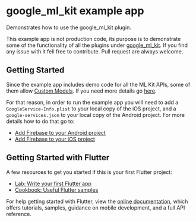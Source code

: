 # google\_ml\_kit example app

Demonstrates how to use the google_ml_kit plugin.

This example app is not production code, its purpose is to demonstrate some of the functionality of all the plugins under [google\_ml\_kit](https://github.com/bharat-biradar/Google-Ml-Kit-plugin/tree/master/packages/google_ml_kit). If you find any issue with it fell free to contribute. Pull request are always welcome.

## Getting Started

Since the example app includes demo code for all the ML Kit APIs, some of them allow [Custom Models](https://developers.google.com/ml-kit/custom-models). If you need more details go [here](https://github.com/bharat-biradar/Google-Ml-Kit-plugin/tree/master#firebase-dependency-custom-models).

For that reason, in order to run the example app you will need to add a `GoogleService-Info.plist` to your local copy of the iOS project, and a `google-services.json` to your local copy of the Android project. For more details how to do that go to:

- [Add Firebase to your Android project](https://firebase.google.com/docs/android/setup)
- [Add Firebase to your iOS project](https://firebase.google.com/docs/ios/setup)

## Getting Started with Flutter

A few resources to get you started if this is your first Flutter project:

- [Lab: Write your first Flutter app](https://flutter.dev/docs/get-started/codelab)
- [Cookbook: Useful Flutter samples](https://flutter.dev/docs/cookbook)

For help getting started with Flutter, view the
[online documentation](https://flutter.dev/docs), which offers tutorials,
samples, guidance on mobile development, and a full API reference.
